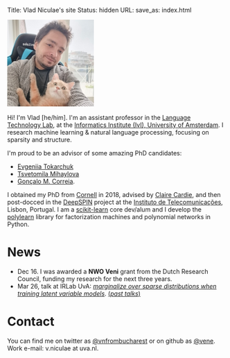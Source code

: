Title: Vlad Niculae's site
Status: hidden
URL:
save_as: index.html

<img id="vladpic" class="marginnote" src="vlad-niculae.jpg" alt="Vlad Niculae" />

Hi! I'm Vlad [he/him]. I'm an assistant professor in the
[Language Technology Lab](https://ltl.science.uva.nl), at the
[Informatics Institute (IvI), University of Amsterdam](https://ivi.uva.nl/).
I research machine learning & natural language processing, focusing on sparsity
and structure.

I'm proud to be an advisor of some amazing PhD candidates:

  - [Evgeniia Tokarchuk](https://evgeniia.tokarch.uk/)
  - [Tsvetomila Mihaylova](https://tsvm.github.io/)
  - [Gonçalo M. Correia](https://goncalomcorreia.github.io/).
<!--<span style="font-weight: bold">
I am recruiting one [*PhD candidate in ML for NLP.*](/jobs.html)</span>-->

I obtained my PhD from [Cornell](http://www.cs.cornell.edu/) in 2018,
advised by [Claire Cardie](http://www.cs.cornell.edu/home/cardie/),
and then post-docced in the
[DeepSPIN](https://deep-spin.github.io/) project
at the [Instituto de Telecomunicações](https://www.it.pt), Lisbon, Portugal.
I am a [scikit-learn](http://scikit-learn.org) core dev/alum and
I develop the [polylearn](http://contrib.scikit-learn.org/polylearn)
library for factorization machines and polynomial networks in Python.


# News
  - Dec 16. I was awarded a <strong>NWO Veni</strong> grant from the Dutch Research Council, funding my research for the next three years.
  - Mar 26, talk at IRLab UvA: [*marginalize over sparse distributions when training latent variable models*](talks/21-marginalize.pdf). [(*past talks*)](/talks.html)

# Contact
You can find me on twitter as
[@vnfrombucharest](https://www.twitter.com/vnfrombucharest) or on github as
[@vene](https://www.github.com/vene).
Work e-mail: 
v.niculae<span style="display:none">dog on wheels</span> at uva.nl.
